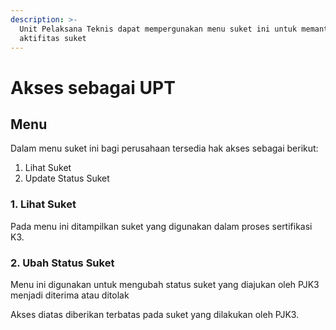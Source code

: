 ```yaml
---
description: >-
  Unit Pelaksana Teknis dapat mempergunakan menu suket ini untuk memantau
  aktifitas suket
---
```


# Akses sebagai UPT

## Menu

Dalam menu suket ini bagi perusahaan tersedia hak akses sebagai berikut:

1. Lihat Suket
2. Update Status Suket

### 1. Lihat Suket

Pada menu ini ditampilkan suket yang digunakan dalam proses sertifikasi K3.

### 2. Ubah Status Suket

Menu ini digunakan untuk mengubah status suket yang diajukan oleh PJK3 menjadi diterima atau ditolak

Akses diatas diberikan terbatas pada suket yang dilakukan oleh PJK3.
